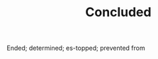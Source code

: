 ---
title: Concluded
letter: C
permalink: "/definitions/bld-concluded.html"
body: Ended; determined; es-topped; prevented from
published_at: '2018-07-07'
source: Black's Law Dictionary 2nd Ed (1910)
layout: post
---